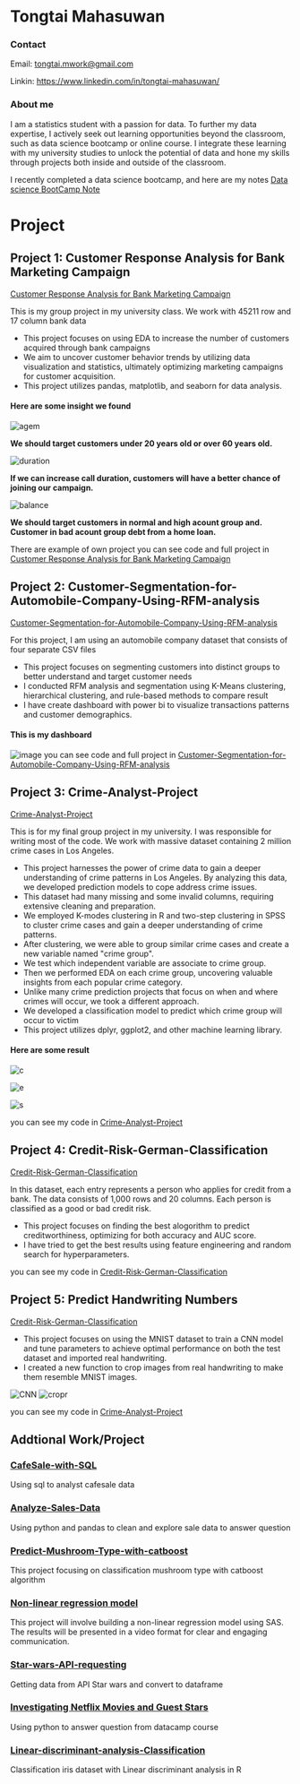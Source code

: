# Tongtai Mahasuwan
### Contact
Email: tongtai.mwork@gmail.com

Linkin: https://www.linkedin.com/in/tongtai-mahasuwan/

### About me
I am a statistics student with a passion for data. To further my data expertise, I actively seek out learning opportunities beyond the classroom, such as data science bootcamp or online course. I integrate these learning with my university studies to unlock the potential of data and hone my skills through projects both inside and outside of the classroom.

I recently completed a data science bootcamp, and here are my notes 
[Data science BootCamp Note](https://pinto-muskox-ee5.notion.site/Data-science-Boot-Camp-8d06e9dd4947495e801b96a3b3027c77?pvs=4)

# Project
## Project 1: Customer Response Analysis for Bank Marketing Campaign
[Customer Response Analysis for Bank Marketing Campaign](https://github.com/TongtaiM/EDA_Bank_Dataset)

This is my group project in my university class. We work with 45211 row and 17 column bank data

- This project focuses on using EDA to increase the number of customers acquired through bank campaigns
- We aim to uncover customer behavior trends by utilizing data visualization and statistics, ultimately optimizing marketing campaigns for customer acquisition.
- This project utilizes pandas, matplotlib, and seaborn for data analysis.
#### Here are some insight we found

![agem](https://github.com/TongtaiM/Tongtai_Portfolio/assets/159317591/2035b04b-ddaa-4514-8067-5dc55d3efdc3)

**We should target customers under 20 years old or over 60 years old.**

![duration](https://github.com/TongtaiM/Tongtai_Portfolio/assets/159317591/773e85c6-f190-4283-bad3-ce76a8faf787)

**If we can increase call duration, customers will have a better chance of joining our campaign.**

![balance](https://github.com/TongtaiM/Tongtai_Portfolio/assets/159317591/2beb4ea8-00e4-42f7-af33-1acd6646020b)

**We should target customers in normal and high acount group and.**
**Customer in bad acount group debt from a home loan.**

There are example of own project you can see code and full project in [Customer Response Analysis for Bank Marketing Campaign](https://github.com/TongtaiM/EDA_Bank_Dataset)

## Project 2: Customer-Segmentation-for-Automobile-Company-Using-RFM-analysis
[Customer-Segmentation-for-Automobile-Company-Using-RFM-analysis](https://github.com/TongtaiM/Customer-Segmentation-for-Automobile-Company-Using-RFM-analysis)

For this project, I am using an automobile company dataset that consists of four separate CSV files
- This project focuses on segmenting customers into distinct groups to better understand and target customer needs
- I conducted RFM analysis and segmentation using K-Means clustering, hierarchical clustering, and rule-based methods to compare result
- I have create dashboard with power bi to visualize transactions patterns and customer demographics.
#### This is my dashboard
![image](https://github.com/TongtaiM/Tongtai_Portfolio/assets/159317591/e707ff25-0421-4511-b909-98b30ae61759)
you can see code and full project in [Customer-Segmentation-for-Automobile-Company-Using-RFM-analysis](https://github.com/TongtaiM/Customer-Segmentation-for-Automobile-Company-Using-RFM-analysis)

## Project 3: Crime-Analyst-Project
[Crime-Analyst-Project](https://github.com/TongtaiM/Crime-Analyst-Project)

This is for my final group project in my university. I was responsible for writing most of the code. We work with massive dataset containing 2 million crime cases in Los Angeles.

- This project harnesses the power of crime data to gain a deeper understanding of crime patterns in Los Angeles. By analyzing this data,   we developed prediction models to cope address crime issues.
- This dataset had many missing and some invalid columns, requiring extensive cleaning and preparation.
- We employed K-modes clustering in R and two-step clustering in SPSS to cluster crime cases and gain a deeper understanding of crime patterns.
- After clustering, we were able to group similar crime cases and create a new variable named "crime group".
- We test which independent variable are associate to crime group.
- Then we performed EDA on each crime group, uncovering valuable insights from each popular crime category.
- Unlike many crime prediction projects that focus on when and where crimes will occur, we took a different approach.
- We developed a classification model to predict which crime group will occur to victim
- This project utilizes dplyr, ggplot2, and other machine learning library.

#### Here are some result
![c](https://github.com/TongtaiM/Tongtai_Portfolio/assets/159317591/96d00bba-256e-4bba-809b-8d22db95413f)

![e](https://github.com/TongtaiM/Tongtai_Portfolio/assets/159317591/1dd53919-cc45-4009-897e-a18b939e112d)

![s](https://github.com/TongtaiM/Tongtai_Portfolio/assets/159317591/ffc96593-1e3c-4081-afbd-de5ec3cbd630)

you can see my code in [Crime-Analyst-Project](https://github.com/TongtaiM/Crime-Analyst-Project)


## Project 4: Credit-Risk-German-Classification
[Credit-Risk-German-Classification](https://github.com/TongtaiM/Credit-Risk-German-Classification-)

In this dataset, each entry represents a person who applies for credit from a bank. The data consists of 1,000 rows and 20 columns. Each person is classified as a good or bad credit risk.

- This project focuses on finding the best alogorithm to predict creditworthiness, optimizing for both accuracy and AUC score.
- I have tried to get the best results using feature engineering and random search for hyperparameters.

you can see my code in [Credit-Risk-German-Classification](https://github.com/TongtaiM/Credit-Risk-German-Classification-)

## Project 5: Predict Handwriting Numbers
[Credit-Risk-German-Classification](https://github.com/TongtaiM/Credit-Risk-German-Classification-)

- This project focuses on using the MNIST dataset to train a CNN model and tune parameters to achieve optimal performance on both the test dataset and imported real handwriting.
- I created a new function to crop images from real handwriting to make them resemble MNIST images.

![CNN](https://github.com/TongtaiM/Tongtai_Portfolio/assets/159317591/60cd61f9-c671-424e-a877-3369c7a25100)
![cropr](https://github.com/TongtaiM/Tongtai_Portfolio/assets/159317591/9e1ecbcf-9130-4b33-9ce6-a63a429402b3)


you can see my code in [Crime-Analyst-Project](https://github.com/TongtaiM/Crime-Analyst-Project)

## Addtional Work/Project

### [CafeSale-with-SQL](https://github.com/TongtaiM/CafeSale-with-SQL)
Using sql to analyst cafesale data

### [Analyze-Sales-Data](https://github.com/TongtaiM/Analyze-Sales-Data)
Using python and pandas to clean and explore sale data to answer question

### [Predict-Mushroom-Type-with-catboost](https://github.com/TongtaiM/Predict-Mushroom-Type-with-catboost)
This project focusing on classification mushroom type with catboost algorithm

### [Non-linear regression model](https://youtu.be/QRL3Ymx86BM)
This project will involve building a non-linear regression model using SAS. The results will be presented in a video format for clear and engaging communication.

### [Star-wars-API-requesting](https://github.com/TongtaiM/Star-wars-API-requesting)
Getting data from API Star wars and convert to dataframe

### [Investigating Netflix Movies and Guest Stars](https://app.datacamp.com/workspace/w/f796ae9c-eda2-45be-b5d6-b444afbc37c6/edit)
Using python to answer question from datacamp course

### [Linear-discriminant-analysis-Classification](https://github.com/TongtaiM/Linear-discriminant-analysis-Classification.R)
Classification iris dataset with Linear discriminant analysis in R
